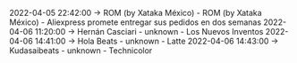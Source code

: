 2022-04-05 22:42:00 -> ROM (by Xataka México) - ROM (by Xataka México) - Aliexpress promete entregar sus pedidos en dos semanas
2022-04-06 11:20:00 -> Hernán Casciari - unknown - Los Nuevos Inventos
2022-04-06 14:41:00 -> Hola Beats - unknown - Latte
2022-04-06 14:43:00 -> Kudasaibeats - unknown - Technicolor
